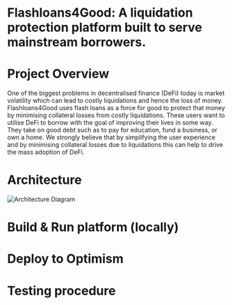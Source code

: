 # Flashloans4Good: A liquidation protection platform built to serve mainstream borrowers.  

# Project Overview
One of the biggest problems in decentralised finance (DeFi) today is market volatility which can lead to costly liquidations and hence the loss of money.
Flashloans4Good uses flash loans as a force for good to protect that money by minimising collateral losses from costly liquidations. These users want to utilise DeFi to borrow with the goal of improving their lives in some way. They take on good debt such as to pay for education, fund a business, or own a home.  We strongly believe that by simplifying the user experience and by minimising collateral losses due to liquidations this can help to drive the mass adoption of DeFi.  

# Architecture 
![Architecture Diagram](https://github.com/sianliu/flashloan_protection_platform/blob/4ce93ef2f70e3be748435d836138fb9974f4c5b3/diagrams/architecture_diagram_v1.0.jpg)



# Build & Run platform (locally)


# Deploy to Optimism


# Testing procedure 

